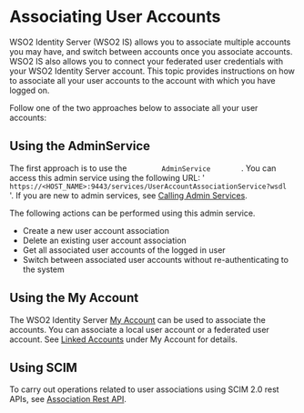 # Associating User Accounts

WSO2 Identity Server (WSO2 IS) allows you to associate multiple accounts
you may have, and switch between accounts once you associate accounts.
WSO2 IS also allows you to connect your federated user credentials with
your WSO2 Identity Server account. This topic provides instructions on
how to associate all your user accounts to the account with which you
have logged on.
         
Follow one of the two approaches below to associate all your user
accounts:

## Using the AdminService

The first approach is to use the `         AdminService        ` . You
can access this admin service using the following URL: '
`         https://<HOST_NAME>:9443/services/UserAccountAssociationService?wsdl        `
'. If you are new to admin services, see [Calling Admin
Services](TODO:insert-link).

The following actions can be performed using this admin service.

-   Create a new user account association
-   Delete an existing user account association
-   Get all associated user accounts of the logged in user
-   Switch between associated user accounts without re-authenticating to 
    the system

## Using the My Account

The WSO2 Identity Server [My Account](TODO:insert-link) can be used to associate the
accounts. You can associate a local user account or a federated user
account. See [Linked Accounts](TODO:insert-link) under
My Account for details.

## Using SCIM

To carry out operations related to user associations using SCIM 2.0 rest APIs, see [Association Rest API](insert-link-api).